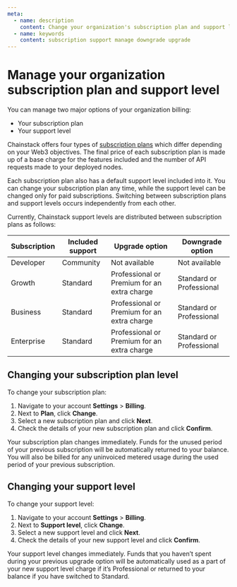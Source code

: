```yaml
---
meta:
  - name: description
    content: Change your organization's subscription plan and support level
  - name: keywords
    content: subscription support manage downgrade upgrade
---
```


# Manage your organization subscription plan and support level

You can manage two major options of your organization billing:

*	Your subscription plan
*	Your support level

Chainstack offers four types of <a href="https://chainstack.com/pricing/" target="_blank">subscription plans</a> which differ depending on your Web3 objectives. The final price of each subscription plan is made up of a base charge for the features included and the number of API requests made to your deployed nodes.

Each subscription plan also has a default support level included into it. You can change your subscription plan any time, while the support level can be changed only for paid subscriptions. Switching between subscription plans and support levels occurs independently from each other.

Currently, Chainstack support levels are distributed between subscription plans as follows:

| Subscription | Included support | Upgrade option | Downgrade option |
| ------------ | ---------------- | -------------- | ---------------- |
| Developer    | Community        | Not available  | Not available    |
| Growth       | Standard         | Professional or Premium for an extra charge | Standard or Professional |
| Business     | Standard         | Professional or Premium for an extra charge | Standard or Professional |
| Enterprise   | Standard         | Professional or Premium for an extra charge | Standard or Professional |

## Changing your subscription plan level

To change your subscription plan:

1.	Navigate to your account **Settings** > **Billing**.
2.	Next to **Plan**, click **Change**.
3.	Select a new subscription plan and click **Next**.
4.	Check the details of your new subscription plan and click **Confirm**.

Your subscription plan changes immediately. Funds for the unused period of your previous subscription will be automatically returned to your balance. You will also be billed for any uninvoiced metered usage during the used period of your previous subscription.

## Changing your support level

To change your support level:

1.	Navigate to your account **Settings** > **Billing**.
2.	Next to **Support level**, click **Change**.
3.	Select a new support level and click **Next**.
4.	Check the details of your new support level and click **Confirm**.

Your support level changes immediately. Funds that you haven’t spent during your previous upgrade option will be automatically used as a part of your new support level charge if it’s Professional or returned to your balance if you have switched to Standard.
